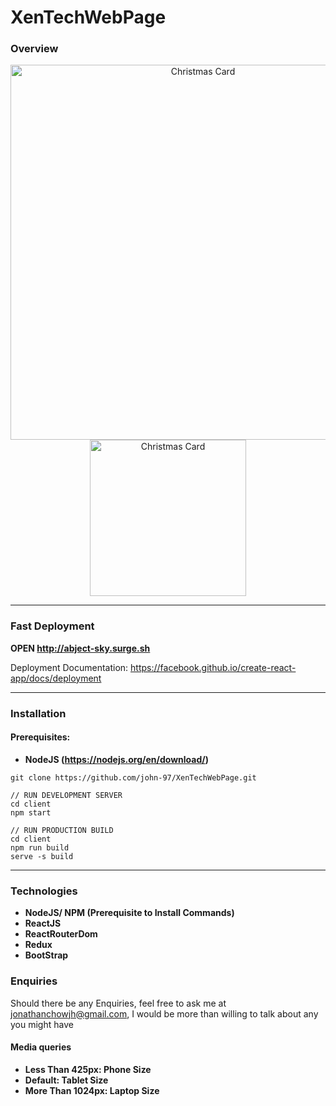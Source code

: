 # XenTechWebPage

### Overview

<p align="center">
  <img src="https://i.imgur.com/LUUiERC.png" width="600" title="Christmas Card">
  <img src="https://i.imgur.com/RjAK5W8.png" width="250" title="Christmas Card">
</p>

---

### Fast Deployment

**OPEN http://abject-sky.surge.sh**

Deployment Documentation: https://facebook.github.io/create-react-app/docs/deployment

---

### Installation

#### Prerequisites: 
* **NodeJS (https://nodejs.org/en/download/)**

```
git clone https://github.com/john-97/XenTechWebPage.git

// RUN DEVELOPMENT SERVER
cd client
npm start

// RUN PRODUCTION BUILD
cd client
npm run build
serve -s build
```

---

### Technologies
* **NodeJS/ NPM (Prerequisite to Install Commands)**
* **ReactJS**
* **ReactRouterDom**
* **Redux**
* **BootStrap**

### Enquiries
Should there be any Enquiries, feel free to ask me at jonathanchowjh@gmail.com, I would be more than willing to talk about any you might have

#### Media queries
* **Less Than 425px: Phone Size**
* **Default: Tablet Size**
* **More Than 1024px: Laptop Size**
